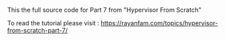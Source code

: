 This the full source code for Part 7 from "Hypervisor From Scratch"


To read the tutorial please visit : https://rayanfam.com/topics/hypervisor-from-scratch-part-7/
